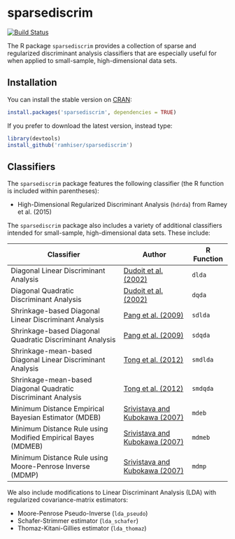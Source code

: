 # sparsediscrim

[![Build Status](https://travis-ci.org/ramhiser/sparsediscrim.svg?branch=master)](https://travis-ci.org/ramhiser/sparsediscrim)

The R package `sparsediscrim` provides a collection of sparse and regularized discriminant
analysis classifiers that are especially useful for when applied to
small-sample, high-dimensional data sets.

## Installation

You can install the stable version on [CRAN](http://cran.r-project.org/package=sparsediscrim):

```r
install.packages('sparsediscrim', dependencies = TRUE)
```

If you prefer to download the latest version, instead type:

```r
library(devtools)
install_github('ramhiser/sparsediscrim')
```

## Classifiers

The `sparsediscrim` package features the following classifier (the R function
is included within parentheses):

* High-Dimensional Regularized Discriminant Analysis (`hdrda`) from Ramey et al. (2015)

The `sparsediscrim` package also includes a variety of additional classifiers
intended for small-sample, high-dimensional data sets. These include:

| Classifier                                                    | Author                                                                                             | R Function |
|---------------------------------------------------------------|----------------------------------------------------------------------------------------------------|------------|
| Diagonal Linear Discriminant Analysis                         | [Dudoit et al. (2002)](http://www.tandfonline.com/doi/abs/10.1198/016214502753479248)              | `dlda`     |
| Diagonal Quadratic Discriminant Analysis                      | [Dudoit et al. (2002)](http://www.tandfonline.com/doi/abs/10.1198/016214502753479248)              | `dqda`     |
| Shrinkage-based Diagonal Linear Discriminant Analysis         | [Pang et al. (2009)](http://onlinelibrary.wiley.com/doi/10.1111/j.1541-0420.2009.01200.x/abstract) | `sdlda`    |
| Shrinkage-based Diagonal Quadratic Discriminant Analysis      | [Pang et al. (2009)](http://onlinelibrary.wiley.com/doi/10.1111/j.1541-0420.2009.01200.x/abstract) | `sdqda`    |
| Shrinkage-mean-based Diagonal Linear Discriminant Analysis    | [Tong et al. (2012)](http://bioinformatics.oxfordjournals.org/content/28/4/531.long)               | `smdlda`   |
| Shrinkage-mean-based Diagonal Quadratic Discriminant Analysis | [Tong et al. (2012)](http://bioinformatics.oxfordjournals.org/content/28/4/531.long)               | `smdqda`   |
| Minimum Distance Empirical Bayesian Estimator (MDEB)          | [Srivistava and Kubokawa (2007)](http://www.utstat.utoronto.ca/~srivasta/exp1.pdf)                 | `mdeb`     |
| Minimum Distance Rule using Modified Empirical Bayes (MDMEB)  | [Srivistava and Kubokawa (2007)](http://www.utstat.utoronto.ca/~srivasta/exp1.pdf)                 | `mdmeb`    |
| Minimum Distance Rule using Moore-Penrose Inverse (MDMP)      | [Srivistava and Kubokawa (2007)](http://www.utstat.utoronto.ca/~srivasta/exp1.pdf)                 | `mdmp`     |

We also include modifications to Linear Discriminant Analysis (LDA) with
regularized covariance-matrix estimators:

* Moore-Penrose Pseudo-Inverse (`lda_pseudo`)
* Schafer-Strimmer estimator (`lda_schafer`)
* Thomaz-Kitani-Gillies estimator (`lda_thomaz`)
